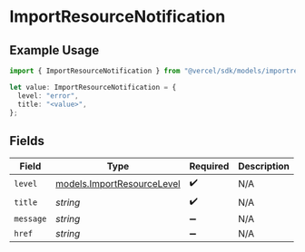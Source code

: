 # ImportResourceNotification

## Example Usage

```typescript
import { ImportResourceNotification } from "@vercel/sdk/models/importresourceop.js";

let value: ImportResourceNotification = {
  level: "error",
  title: "<value>",
};
```

## Fields

| Field                                                          | Type                                                           | Required                                                       | Description                                                    |
| -------------------------------------------------------------- | -------------------------------------------------------------- | -------------------------------------------------------------- | -------------------------------------------------------------- |
| `level`                                                        | [models.ImportResourceLevel](../models/importresourcelevel.md) | :heavy_check_mark:                                             | N/A                                                            |
| `title`                                                        | *string*                                                       | :heavy_check_mark:                                             | N/A                                                            |
| `message`                                                      | *string*                                                       | :heavy_minus_sign:                                             | N/A                                                            |
| `href`                                                         | *string*                                                       | :heavy_minus_sign:                                             | N/A                                                            |